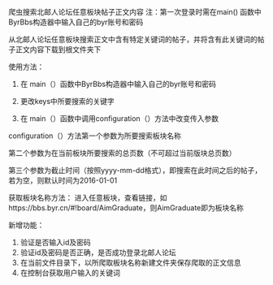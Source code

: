 爬虫搜索北邮人论坛任意板块帖子正文内容
注：第一次登录时需在main() 函数中ByrBbs构造器中输入自己的byr账号和密码

从北邮人论坛任意板块搜索正文中含有特定关键词的帖子，并将含有此关键词的帖子正文内容下载到根文件夹下

使用方法：
1. 在 main（）函数中ByrBbs构造器中输入自己的byr账号和密码

2. 更改keys中所要搜索的关键字

3. 在 main（）函数中调用configuration（）方法中改变传入参数

configuration（）方法第一个参数为所要搜索板块名称

第二个参数为在当前板块所要搜索的总页数（不可超过当前版块总页数）

第三个参数为截止时间（按照yyyy-mm-dd格式），即搜索在此时间之后的帖子，若为空，则默认时间为2016-01-01


获取板块名称方法：
进入任意板块，查看链接，如https://bbs.byr.cn/#!board/AimGraduate，则AimGraduate即为板块名称



新增功能：
1. 验证是否输入id及密码
2. 验证id及密码是否正确，是否成功登录北邮人论坛
3. 在当前文件目录下，以所爬取板块名称新建文件夹保存爬取的正文信息
4. 在控制台获取用户输入的关键词
